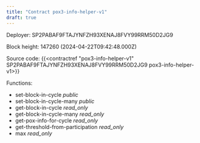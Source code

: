 ```yaml
---
title: "Contract pox3-info-helper-v1"
draft: true
---
```

Deployer: SP2PABAF9FTAJYNFZH93XENAJ8FVY99RRM50D2JG9


 



Block height: 147260 (2024-04-22T09:42:48.000Z)

Source code: {{<contractref "pox3-info-helper-v1" SP2PABAF9FTAJYNFZH93XENAJ8FVY99RRM50D2JG9 pox3-info-helper-v1>}}

Functions:

* set-block-in-cycle _public_
* set-block-in-cycle-many _public_
* get-block-in-cycle _read_only_
* get-block-in-cycle-many _read_only_
* get-pox-info-for-cycle _read_only_
* get-threshold-from-participation _read_only_
* max _read_only_
